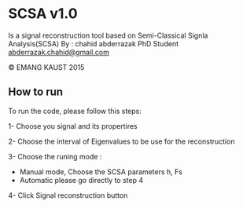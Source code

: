 # SCSA v1.0
Is a signal reconstruction tool based on Semi-Classical Signla Analysis(SCSA)
By : chahid abderrazak PhD Student        
abderrazak.chahid@gmail.com

© EMANG  KAUST 2015      

## How to run
To run the code, please follow this steps:

1- Choose you signal and its propertires 

2- Choose the interval of   Eigenvalues to be use for the reconstruction

3- Choose the runing mode :
* Manual mode, Choose the  SCSA parameters h, Fs 
* Automatic please go directly to step 4
       
4-   Click Signal reconstruction button


